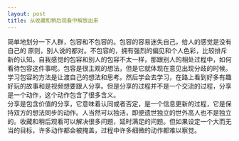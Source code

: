 ```yaml
---
layout: post
title: 从收藏和稍后观看中解放出来
---
```

简单地划分一下人群，包容和不包容的。包容的容易迷失自己，给人的感觉是没有自己的
原则，别人说的都对。不包容的，拥有强烈的偏见和个人色彩，比较排斥新的认知。自我感觉的包容和别人的包容不太一样，那跟别人的相处过程中，如何看待包容这件事呢。包容是很主观的想法，但是它就体现在意见出现分歧的时候。学习包容的方法是让渡自己的想法和思考。然后学会去学习，在路上看到好多有趣好玩的故事和是视频想要跟人分享。但是分享的过程并不是一个交流的过程，分享是一个动作，这个动作包含了很多含义。  
分享是包含价值的分享，它意味着认同或者否定，是一个信息更新的过程，它是保持双方的想法同步的动作。人当然可以独活，即便遗世独立的世外高人也不是独立的。收藏和稍后观看可以解决很多问题，延时满足的问题。但如果设定一个大而无当的目标，许多动作都会被掩盖，过程中许多细微的动作都难以察觉。

